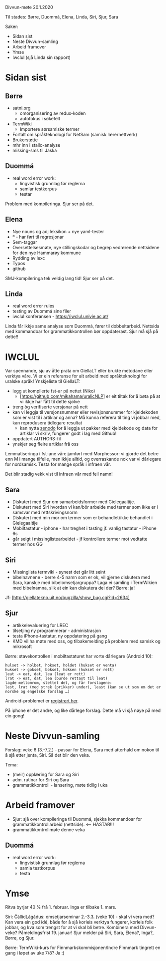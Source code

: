 Divvun-møte 20.1.2020

Til stades: Børre, Duommá, Elena, Linda, Siri, Sjur, Sara

Saker:
* Sidan sist
* Neste Divvun-samling
* Arbeid framover
* Ymse
* Iwclul (sjå Linda sin rapport)

#  Sidan sist

##  Børre
* satni.org
    - omorganisering av redux-koden
    - autofokus i søkefelt
* TermWiki
    - Importere sørsamiske termer
* Fortalt om språkteknologi for NetSam (samisk lærernettverk)
* Brukerstøtte
* mhr inn i stallo-analyse
* missing-sms til Jaska

##  Duommá
* real word error work:
    - lingvistisk grunnlag før reglerna
    - samlar testkorpus
    - testar

Problem med kompileringa. Sjur ser på det.

##  Elena
* Nye nouns og adj leksikon + nye yaml-tester
* º - har ført til regresjonar
* Sem-taggar
* Oversettelsesmøte, nye stillingskodar og begrep vedrørende nettsidene for den
  nye Hammarøy kommune
* Rydding av lexc
* Typos
* github

SMJ-kompileringa tek veldig lang tid! Sjur ser på det.

##  Linda
* real word error rules
* testing av Duommá sine filer
* iwclul konferansen - https://iwclul.univie.ac.at/

Linda får ikkje same analyse som Duommá, fører til dobbeltarbeid. Nettsida med
kommandoar for grammatikkontrollen bør oppdaterast. Sjur må sjå på dette!!

# IWCLUL
Var spennande, sju av åtte prata om GiellaLT eller brukte metodane eller verktya
våre. Vi er ein referanse for alt arbeid med språkteknologi for uralske språk!
Ynskjeliste til GiellaLT:

* legg ut kompilerte fst-ar på nettet (Niko)
    - [https://github.com/mikahama/uralicNLP] er eit tiltak for å bøta på at vi
   ikkje har fått til dette sjølve
* treng òg verifiserte versjonar på nett
* kan vi leggja til versjonsnummer eller revisjonsnummer for kjeldekoden som er
  vist til i artiklar og anna? Må kunna referera til ting vi jobbar med, kan
  reprodusera tidlegare resultat
    - kan nytta [zenodo](https://zenodo.org) for å leggja ut pakker med kjeldekode
   og data for artiklar vi skriv, fungerer godt i lag med Github!
* oppdatert AUTHORS-fil
* ynskjer seg fleire artiklar frå oss

Lemmatiseringa i fst-ane våre jamført med Morphessor: vi gjorde det betre enn M
i mange tilfelle, men ikkje alltid, og overraskande nok var vi dårlegare for
nordsamisk. Testa for mange språk i infraen vår.

Det blir stadig vekk vist til infraen vår med feil namn!

##  Sara
* Diskutert med Sjur om samarbeidsformer med Gielegaaltije.
* Diskutert med Siri hvordan vi kan/bör arbeide med termer som ikke er i samsvar
  med rettskrivingsnorm
* Diskutert med min mor om termer som er behandlet/ikke behandlet i
  Gielegaaltije
* Mobiltastatur - iphone - har treghet i tasting jf. vanlig tastatur - iPhone 6s
* går seigt i missinglistearbeidet - jf kontrollere termer mot vedtatte termer
  hos GG

##  Siri
* Missinglista termviki - synest det går litt seint
* bibelnavnene - berre 4-5 namn som er ok, vil gjerne diskutera med Sara,
  kanskje med bibelomsetjargruppa? Laga ei samling i TermWikien med bibelnamna,
  slik at ein kan diskutera dei der? Børre: ja!

Jf: [http://giellatekno.uit.no/bugzilla/show_bug.cgi?id=2634]

##  Sjur
* artikkelevaluering for LREC
* tilsetjing ny programmerar - administrasjon
* testa iPhone-tastatur, ny oppdatering på gang
* KMD vil ha møte med oss, og tilbakemelding på problem med samisk og mikrosoft

Børre: stavekontrollen i mobiltastaturet har vorte dårlegare (Android 10):

```
hulset -> holbet, hokset, holdet (hukset er venta)
hukset -> gokset, bokset, hoksen (hukset er rett)
leat -> eat, dat, lea (leat er rett)
lrat -> eat, dat, lea (burde rettast til leat)
lagde mellomrom, slettet det, og får forslagene:
lest, lrat (med strek (prikker) under), least (kan se ut som om det er norske og engelske forslag …)
```

Android-problemet er
[registrert her](https://github.com/divvun/giellakbd-android/issues/13).

På iphone er det andre, og like dårlege forslag. Dette må vi sjå nøye på med ein
gong!

#  Neste Divvun-samling

Forslag: veke 6 (3.-7.2.) - passar for Elena, Sara med atterhald om nokon til å
sjå etter jenta, Siri. Så det blir den veka.

Tema:
* (meir) opplæring for Sara og Siri
* adm. rutinar for Siri og Sara
* grammatikkontroll - lansering, møte tidlig i uka

#  Arbeid framover

* Sjur: sjå over kompileringa til Duommá, sjekka kommandoar for
  grammatikkontrollarbeid (nettside). <== HASTAR!!!
* grammatikkontrollmøte denne veka

##  Duommá
* real word error work:
    - lingvistisk grunnlag før reglerna
    - samla testkorpus
    - testa

#  Ymse

Ritva byrjar 40 % frå 1. februar. Inga er tilbake 1. mars.

Siri: ČállidLágádus: omsetjarseminar 2.-3.3. (veke 10) - skal vi vera med? Kan
vera ein god idé, både for å sjå korleis verktya fungerer, korleis folk jobbar,
og kva som trengst for at vi skal bli betre. Kombinera med Divvun-veke?
Påmeldingsfrist 19. januar! Sjur melder på Siri, Sara, Elena?, Inga?, Børre, og
Sjur.

Børre: TermWiki-kurs for Finnmarkskommisjonen/Indre Finnmark tingrett en gang i
løpet av uke 7/8? Ja :)
